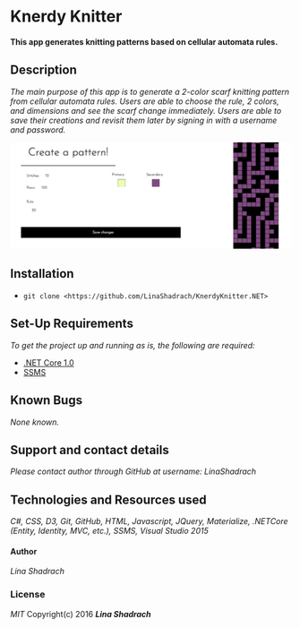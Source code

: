 
# Knerdy Knitter
#### This app generates knitting patterns based on cellular automata rules.
## Description
_The main purpose of this app is to generate a 2-color scarf knitting pattern from cellular automata rules. Users are able to choose the rule, 2 colors, and dimensions and see the scarf change immediately. Users are able to save their creations and revisit them later by signing in with a username and password._

![alt-text](https://github.com/LinaShadrach/KnerdyKnitter/blob/master/create-pattern-img.png)

## Installation

* `git clone <https://github.com/LinaShadrach/KnerdyKnitter.NET>`

## Set-Up Requirements
_To get the project up and running as is, the following are required:_
* [.NET Core 1.0](https://www.microsoft.com/net/core#windowsvs2015)
* [SSMS](https://docs.microsoft.com/en-us/sql/ssms/download-sql-server-management-studio-ssms)

## Known Bugs

_None known._

## Support and contact details
_Please contact author through GitHub at username: LinaShadrach_

## Technologies and Resources used
_C#, CSS, D3, Git, GitHub, HTML, Javascript, JQuery, Materialize, .NETCore (Entity, Identity, MVC, etc.), SSMS, Visual Studio 2015_

#### Author
_Lina Shadrach_

### License
_MIT_
 Copyright(c) 2016 ***Lina Shadrach***
